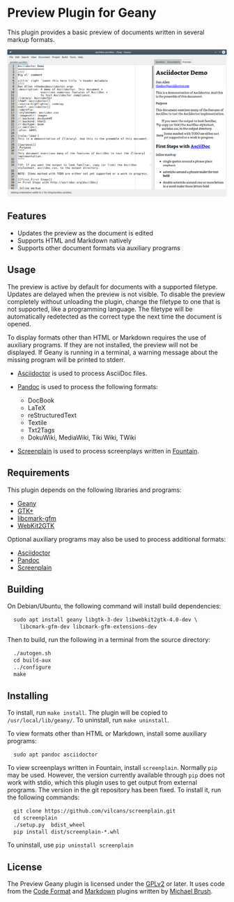 # Preview Plugin for Geany

This plugin provides a basic preview of documents written in several markup formats.

![screenshot](screenshot.png)

## Features

* Updates the preview as the document is edited
* Supports HTML and Markdown natively
* Supports other document formats via auxiliary programs

## Usage

The preview is active by default for documents with a supported filetype.  Updates are delayed when the preview is not visible.  To disable the preview completely without unloading the plugin, change the filetype to one that is not supported, like a programming language.  The filetype will be automatically redetected as the correct type the next time the document is opened.

To display formats other than HTML or Markdown requires the use of auxiliary programs.  If they are not installed, the preview will not be displayed.  If Geany is running in a terminal, a warning message about the missing program will be printed to stderr.

* [Asciidoctor](https://asciidoctor.org/) is used to process AsciiDoc files.

* [Pandoc](https://pandoc.org/) is used to process the following formats:

  + DocBook
  + LaTeX
  + reStructuredText
  + Textile
  + Txt2Tags
  + DokuWiki, MediaWiki, Tiki Wiki, TWiki

* [Screenplain](https://github.com/vilcans/screenplain) is used to process screenplays written in [Fountain](https://www.fountain.io/).

## Requirements

This plugin depends on the following libraries and programs:

* [Geany](https://geany.org/)
* [GTK+](http://www.gtk.org)
* [libcmark-gfm](https://github.com/github/cmark-gfm)
* [WebKit2GTK](http://webkitgtk.org)

Optional auxiliary programs may also be used to process additional formats:

* [Asciidoctor](https://asciidoctor.org/)
* [Pandoc](https://pandoc.org/)
* [Screenplain](https://github.com/vilcans/screenplain)

## Building

On Debian/Ubuntu, the following command will install build dependencies:

```
  sudo apt install geany libgtk-3-dev libwebkit2gtk-4.0-dev \
    libcmark-gfm-dev libcmark-gfm-extensions-dev
```

Then to build, run the following in a terminal from the source directory:

```
  ./autogen.sh
  cd build-aux
  ../configure
  make
```

## Installing

To install, run `make install`.  The plugin will be copied to `/usr/local/lib/geany/`.  To uninstall, run `make uninstall`.

To view formats other than HTML or Markdown, install some auxiliary programs:

```
  sudo apt pandoc asciidoctor
```

To view screenplays written in Fountain, install `screenplain`.  Normally `pip` may be used.  However, the version currently available through `pip` does not work with stdio, which this plugin uses to get output from external programs.  The version in the git repository has been fixed.  To install it, run the following commands:

```
  git clone https://github.com/vilcans/screenplain.git
  cd screenplain
  ./setup.py  bdist_wheel
  pip install dist/screenplain-*.whl
```

To uninstall, use `pip uninstall screenplain`

## License

The Preview Geany plugin is licensed under the [GPLv2](COPYING) or later.  It uses code from the [Code Format](https://github.com/codebrainz/code-format/) and [Markdown](https://plugins.geany.org/markdown.html) plugins written by [Michael Brush](https://github.com/codebrainz).
